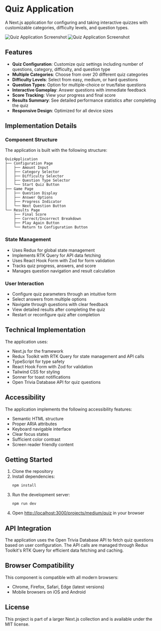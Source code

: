 # Quiz Application

A Next.js application for configuring and taking interactive quizzes with customizable categories, difficulty levels, and question types.

![Quiz Application Screenshot](https://ik.imagekit.io/nagoevid/nextjs-projects/quiz-1.png?updatedAt=1748975566133)
![Quiz Application Screenshot](https://ik.imagekit.io/nagoevid/nextjs-projects/quiz-2.png?updatedAt=1748975566009)

## Features

- **Quiz Configuration**: Customize quiz settings including number of questions, category, difficulty, and question type
- **Multiple Categories**: Choose from over 20 different quiz categories
- **Difficulty Levels**: Select from easy, medium, or hard questions
- **Question Types**: Option for multiple-choice or true/false questions
- **Interactive Gameplay**: Answer questions with immediate feedback
- **Score Tracking**: View your progress and final score
- **Results Summary**: See detailed performance statistics after completing the quiz
- **Responsive Design**: Optimized for all device sizes

## Implementation Details

### Component Structure

The application is built with the following structure:

```
QuizApplication
├── Configuration Page
│   ├── Amount Input
│   ├── Category Selector
│   ├── Difficulty Selector
│   ├── Question Type Selector
│   └── Start Quiz Button
├── Game Page
│   ├── Question Display
│   ├── Answer Options
│   ├── Progress Indicator
│   └── Next Question Button
└── Results Page
    ├── Final Score
    ├── Correct/Incorrect Breakdown
    ├── Play Again Button
    └── Return to Configuration Button
```

### State Management

- Uses Redux for global state management
- Implements RTK Query for API data fetching
- Uses React Hook Form with Zod for form validation
- Tracks quiz progress, answers, and score
- Manages question navigation and result calculation

### User Interaction

- Configure quiz parameters through an intuitive form
- Select answers from multiple options
- Navigate through questions with clear feedback
- View detailed results after completing the quiz
- Restart or reconfigure quiz after completion

## Technical Implementation

The application uses:

- Next.js for the framework
- Redux Toolkit with RTK Query for state management and API calls
- TypeScript for type safety
- React Hook Form with Zod for validation
- Tailwind CSS for styling
- Sonner for toast notifications
- Open Trivia Database API for quiz questions

## Accessibility

The application implements the following accessibility features:

- Semantic HTML structure
- Proper ARIA attributes
- Keyboard navigable interface
- Clear focus states
- Sufficient color contrast
- Screen reader friendly content

## Getting Started

1. Clone the repository
2. Install dependencies:
   ```bash
   npm install
   ```
3. Run the development server:
   ```bash
   npm run dev
   ```
4. Open [http://localhost:3000/projects/medium/quiz](http://localhost:3000/projects/medium/quiz) in your browser

## API Integration

The application uses the Open Trivia Database API to fetch quiz questions based on user configuration. The API calls are managed through Redux Toolkit's RTK Query for efficient data fetching and caching.

## Browser Compatibility

This component is compatible with all modern browsers:

- Chrome, Firefox, Safari, Edge (latest versions)
- Mobile browsers on iOS and Android

## License

This project is part of a larger Next.js collection and is available under the MIT license. 